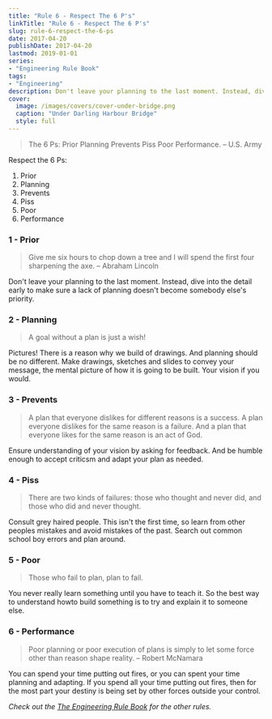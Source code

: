 ```yaml
---
title: "Rule 6 - Respect The 6 P's"
linkTitle: "Rule 6 - Respect The 6 P's"
slug: rule-6-respect-the-6-ps
date: 2017-04-20
publishDate: 2017-04-20
lastmod: 2019-01-01
series:
- "Engineering Rule Book"
tags: 
- "Engineering"
description: Don't leave your planning to the last moment. Instead, dive into the detail early to make sure a lack of planning doesn't become somebody else's priority.
cover:
  image: /images/covers/cover-under-bridge.png
  caption: "Under Darling Harbour Bridge"
  style: full
---
```


> The 6 Ps: Prior Planning Prevents Piss Poor Performance. – U.S. Army

Respect the 6 Ps:

1. Prior
2. Planning
3. Prevents
4. Piss
5. Poor
6. Performance

### 1 - Prior

> Give me six hours to chop down a tree and I will spend the first four sharpening the axe. – Abraham Lincoln

Don't leave your planning to the last moment. Instead, dive into the detail early to make sure a lack of planning doesn't become somebody else's priority.

### 2 - Planning

> A goal without a plan is just a wish!

Pictures! There is a reason why we build of drawings. And planning should be no different. Make drawings, sketches and slides to convey your message, the mental picture of how it is going to be built. Your vision if you would.

### 3 - Prevents

> A plan that everyone dislikes for different reasons is a success. A plan everyone dislikes for the same reason is a failure. And a plan that everyone likes for the same reason is an act of God.

Ensure understanding of your vision by asking for feedback. And be humble enough to accept criticsm and adapt your plan as needed.

### 4 - Piss

> There are two kinds of failures: those who thought and never did, and those who did and never thought.

Consult grey haired people. This isn't the first time, so learn from other peoples mistakes and avoid mistakes of the past. Search out common school boy errors and plan around.

### 5 - Poor

> Those who fail to plan, plan to fail.

You never really learn something until you have to teach it. So the best way to understand howto build something is to try and explain it to someone else.

### 6 - Performance

> Poor planning or poor execution of plans is simply to let some force other than reason shape reality. – Robert McNamara

You can spend your time putting out fires, or you can spent your time planning and adapting. If you spend all your time putting out fires, then for the most part your destiny is being set by other forces outside your control.

*Check out the [The Engineering Rule Book](/engineering-rules/) for the other rules.*
